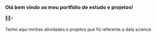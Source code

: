 ### Olá bem vindo ao meu portfólio de estudo e projetos!
👋😄⚡

Tenho aqui minhas atividades e projetos que fiz referente a data science

